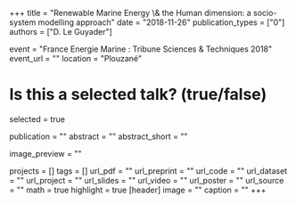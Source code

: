+++
title = "Renewable Marine Energy \\& the Human dimension: a socio-system modelling approach"
date = "2018-11-26"
publication_types = ["0"]
authors = ["D. Le Guyader"]


event = "France Energie Marine : Tribune Sciences & Techniques 2018"
event_url = ""
location = "Plouzané"

# Is this a selected talk? (true/false)
selected = true


publication = ""
abstract = ""
abstract_short = ""

image_preview = ""


projects = []
tags = []
url_pdf = ""
url_preprint = ""
url_code = ""
url_dataset = ""
url_project = ""
url_slides = ""
url_video = ""
url_poster = ""
url_source = ""
math = true
highlight = true
[header]
image = ""
caption = ""
+++
